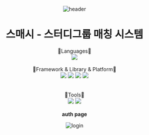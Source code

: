 <div align="center">

![header](https://capsule-render.vercel.app/api?type=waving&text=스매시&height=250&fontColor=FFFFFF&fontSize=60&fontAlignY=40&color=timeGradient)
# 스매시 - 스터디그룹 매칭 시스템
<div align="center">📗Languages📗</div>
<div align="center">
  <img src="https://img.shields.io/badge/JavaScript-F7DF1E?style=for-the-badge&logo=JavaScript&logoColor=white"/>
</div>  
<br/>

<div align="center">📕Framework & Library & Platform📕</div>
<div align="center">
  <img src="https://img.shields.io/badge/React-61DAFB?style=for-the-badge&logo=react&logoColor=white"/>
  <img src="https://img.shields.io/badge/Axios-5A29E4?style=for-the-badge&logo=Axios&logoColor=white"/>
  <img src="https://img.shields.io/badge/Redux-764ABC?style=for-the-badge&logo=redux&logoColor=white"/>
  <img src="https://img.shields.io/badge/Next.js-000000?style=for-the-badge&logo=Next.js&logoColor=white"/>
</div>
<br/>

<br/>

<div align="center">📙Tools📙</div>
<div align="center">
  <img src="https://img.shields.io/badge/Visual Studio Code-007ACC?style=for-the-badge&logo=Visual Studio Code&logoColor=white"/>
  <img src="https://img.shields.io/badge/Git-F05032?style=for-the-badge&logo=Git&logoColor=white"/>
</div>
<br />
<div align="center">
<b>auth page</b>

![login](https://user-images.githubusercontent.com/114549939/209595519-986102b9-53ad-45b7-a0ee-896bd076e3c9.png)

</div>

<br/>


  
  </div>
